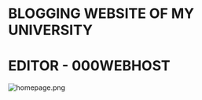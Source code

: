 # BLOGGING WEBSITE OF MY UNIVERSITY

# EDITOR - 000WEBHOST

![homepage.png](https://github.com/Harihara2k/BLOG_WEBSITE/blog/screenshot/homepage.png?raw=true)
